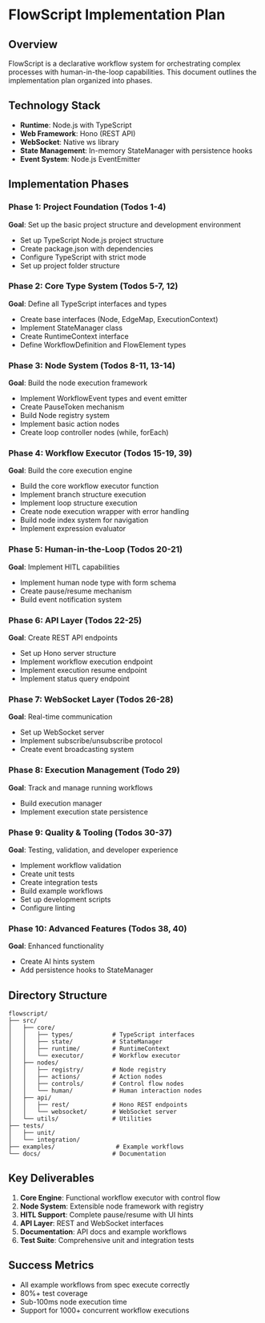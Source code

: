 # FlowScript Implementation Plan

## Overview
FlowScript is a declarative workflow system for orchestrating complex processes with human-in-the-loop capabilities. This document outlines the implementation plan organized into phases.

## Technology Stack
- **Runtime**: Node.js with TypeScript
- **Web Framework**: Hono (REST API)
- **WebSocket**: Native ws library
- **State Management**: In-memory StateManager with persistence hooks
- **Event System**: Node.js EventEmitter

## Implementation Phases

### Phase 1: Project Foundation (Todos 1-4)
**Goal**: Set up the basic project structure and development environment
- Set up TypeScript Node.js project structure
- Create package.json with dependencies
- Configure TypeScript with strict mode
- Set up project folder structure

### Phase 2: Core Type System (Todos 5-7, 12)
**Goal**: Define all TypeScript interfaces and types
- Create base interfaces (Node, EdgeMap, ExecutionContext)
- Implement StateManager class
- Create RuntimeContext interface
- Define WorkflowDefinition and FlowElement types

### Phase 3: Node System (Todos 8-11, 13-14)
**Goal**: Build the node execution framework
- Implement WorkflowEvent types and event emitter
- Create PauseToken mechanism
- Build Node registry system
- Implement basic action nodes
- Create loop controller nodes (while, forEach)

### Phase 4: Workflow Executor (Todos 15-19, 39)
**Goal**: Build the core execution engine
- Build the core workflow executor function
- Implement branch structure execution
- Implement loop structure execution
- Create node execution wrapper with error handling
- Build node index system for navigation
- Implement expression evaluator

### Phase 5: Human-in-the-Loop (Todos 20-21)
**Goal**: Implement HITL capabilities
- Implement human node type with form schema
- Create pause/resume mechanism
- Build event notification system

### Phase 6: API Layer (Todos 22-25)
**Goal**: Create REST API endpoints
- Set up Hono server structure
- Implement workflow execution endpoint
- Implement execution resume endpoint
- Implement status query endpoint

### Phase 7: WebSocket Layer (Todos 26-28)
**Goal**: Real-time communication
- Set up WebSocket server
- Implement subscribe/unsubscribe protocol
- Create event broadcasting system

### Phase 8: Execution Management (Todo 29)
**Goal**: Track and manage running workflows
- Build execution manager
- Implement execution state persistence

### Phase 9: Quality & Tooling (Todos 30-37)
**Goal**: Testing, validation, and developer experience
- Implement workflow validation
- Create unit tests
- Create integration tests
- Build example workflows
- Set up development scripts
- Configure linting

### Phase 10: Advanced Features (Todos 38, 40)
**Goal**: Enhanced functionality
- Create AI hints system
- Add persistence hooks to StateManager

## Directory Structure
```
flowscript/
├── src/
│   ├── core/
│   │   ├── types/           # TypeScript interfaces
│   │   ├── state/           # StateManager
│   │   ├── runtime/         # RuntimeContext
│   │   └── executor/        # Workflow executor
│   ├── nodes/
│   │   ├── registry/        # Node registry
│   │   ├── actions/         # Action nodes
│   │   ├── controls/        # Control flow nodes
│   │   └── human/           # Human interaction nodes
│   ├── api/
│   │   ├── rest/            # Hono REST endpoints
│   │   └── websocket/       # WebSocket server
│   └── utils/               # Utilities
├── tests/
│   ├── unit/
│   └── integration/
├── examples/                 # Example workflows
└── docs/                    # Documentation
```

## Key Deliverables
1. **Core Engine**: Functional workflow executor with control flow
2. **Node System**: Extensible node framework with registry
3. **HITL Support**: Complete pause/resume with UI hints
4. **API Layer**: REST and WebSocket interfaces
5. **Documentation**: API docs and example workflows
6. **Test Suite**: Comprehensive unit and integration tests

## Success Metrics
- All example workflows from spec execute correctly
- 80%+ test coverage
- Sub-100ms node execution time
- Support for 1000+ concurrent workflow executions